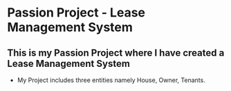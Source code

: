 # Passion Project - Lease Management System

## This is my Passion Project where I have created a Lease Management System

- My Project includes three entities namely House, Owner, Tenants.
